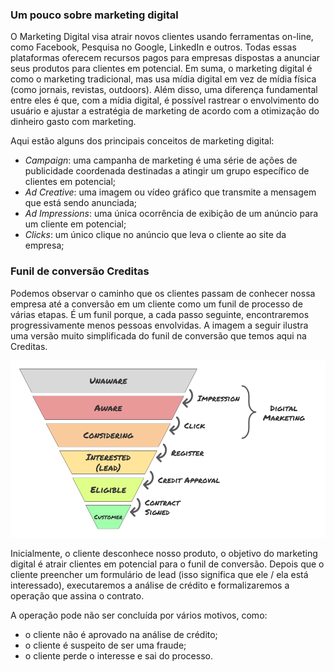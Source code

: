 ### Um pouco sobre marketing digital

O Marketing Digital visa atrair novos clientes usando ferramentas on-line, como Facebook, Pesquisa no Google, LinkedIn e outros. Todas essas plataformas oferecem recursos pagos para empresas dispostas a anunciar seus produtos para clientes em potencial. Em suma, o marketing digital é como o marketing tradicional, mas usa mídia digital em vez de mídia física (como jornais, revistas, outdoors). Além disso, uma diferença fundamental entre eles é que, com a mídia digital, é possível rastrear o envolvimento do usuário e ajustar a estratégia de marketing de acordo com a otimização do dinheiro gasto com marketing.

Aqui estão alguns dos principais conceitos de marketing digital:

 - *Campaign*: uma campanha de marketing é uma série de ações de publicidade coordenada destinadas a atingir um grupo específico de clientes em potencial;
 - *Ad Creative*: uma imagem ou vídeo gráfico que transmite a mensagem que está sendo anunciada;
 - *Ad Impressions*: uma única ocorrência de exibição de um anúncio para um cliente em potencial;
 - *Clicks*: um único clique no anúncio que leva o cliente ao site da empresa;

### Funil de conversão Creditas

Podemos observar o caminho que os clientes passam de conhecer nossa empresa até a conversão em um cliente como um funil de processo de várias etapas. É um funil porque, a cada passo seguinte, encontraremos progressivamente menos pessoas envolvidas. A imagem a seguir ilustra uma versão muito simplificada do funil de conversão que temos aqui na Creditas.

![conversion_funnel](conversion_funnel.png)

Inicialmente, o cliente desconhece nosso produto, o objetivo do marketing digital é atrair clientes em potencial para o funil de conversão. Depois que o cliente preencher um formulário de lead (isso significa que ele / ela está interessado), executaremos a análise de crédito e formalizaremos a operação que assina o contrato.

A operação pode não ser concluída por vários motivos, como:
- o cliente não é aprovado na análise de crédito;
- o cliente é suspeito de ser uma fraude;
- o cliente perde o interesse e sai do processo.
